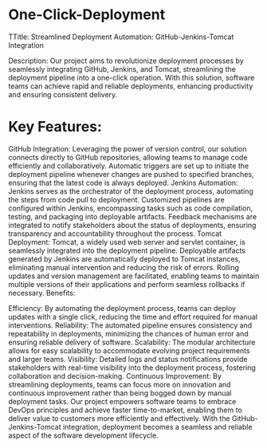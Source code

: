 # One-Click-Deployment
TTitle: Streamlined Deployment Automation: GitHub-Jenkins-Tomcat Integration

Description:
Our project aims to revolutionize deployment processes by seamlessly integrating GitHub, Jenkins, and Tomcat, streamlining the deployment pipeline into a one-click operation. With this solution, software teams can achieve rapid and reliable deployments, enhancing productivity and ensuring consistent delivery.

# Key Features:

GitHub Integration:
Leveraging the power of version control, our solution connects directly to GitHub repositories, allowing teams to manage code efficiently and collaboratively.
Automatic triggers are set up to initiate the deployment pipeline whenever changes are pushed to specified branches, ensuring that the latest code is always deployed.
Jenkins Automation:
Jenkins serves as the orchestrator of the deployment process, automating the steps from code pull to deployment.
Customized pipelines are configured within Jenkins, encompassing tasks such as code compilation, testing, and packaging into deployable artifacts.
Feedback mechanisms are integrated to notify stakeholders about the status of deployments, ensuring transparency and accountability throughout the process.
Tomcat Deployment:
Tomcat, a widely used web server and servlet container, is seamlessly integrated into the deployment pipeline.
Deployable artifacts generated by Jenkins are automatically deployed to Tomcat instances, eliminating manual intervention and reducing the risk of errors.
Rolling updates and version management are facilitated, enabling teams to maintain multiple versions of their applications and perform seamless rollbacks if necessary.
Benefits:

Efficiency: By automating the deployment process, teams can deploy updates with a single click, reducing the time and effort required for manual interventions.
Reliability: The automated pipeline ensures consistency and repeatability in deployments, minimizing the chances of human error and ensuring reliable delivery of software.
Scalability: The modular architecture allows for easy scalability to accommodate evolving project requirements and larger teams.
Visibility: Detailed logs and status notifications provide stakeholders with real-time visibility into the deployment process, fostering collaboration and decision-making.
Continuous Improvement: By streamlining deployments, teams can focus more on innovation and continuous improvement rather than being bogged down by manual deployment tasks.
Our project empowers software teams to embrace DevOps principles and achieve faster time-to-market, enabling them to deliver value to customers more efficiently and effectively. With the GitHub-Jenkins-Tomcat integration, deployment becomes a seamless and reliable aspect of the software development lifecycle.
